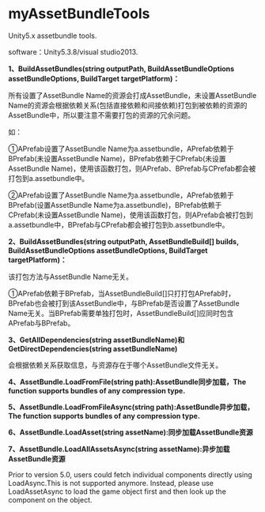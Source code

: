 # myAssetBundleTools
Unity5.x assetbundle tools.

software：Unity5.3.8/visual studio2013.

**1、BuildAssetBundles(string outputPath, BuildAssetBundleOptions assetBundleOptions, BuildTarget targetPlatform)：**

所有设置了AssetBundle Name的资源会打成AssetBundle，未设置AssetBundle Name的资源会根据依赖关系(包括直接依赖和间接依赖)打包到被依赖的资源的AssetBundle中，所以要注意不需要打包的资源的冗余问题。

如：

①APrefab设置了AssetBundle Name为a.assetbundle，APrefab依赖于BPrefab(未设置AssetBundle Name)，BPrefab依赖于CPrefab(未设置AssetBundle Name)，使用该函数打包，则APrefab、BPrefab与CPrefab都会被打包到a.assetbundle中。

②APrefab设置了AssetBundle Name为a.assetbundle，APrefab依赖于BPrefab(设置AssetBundle Name为a.assetbundle)，BPrefab依赖于CPrefab(未设置AssetBundle Name)，使用该函数打包，则APrefab会被打包到a.assetbundle中，BPrefab与CPrefab都会被打包到b.assetbundle中。

**2、BuildAssetBundles(string outputPath, AssetBundleBuild[] builds, BuildAssetBundleOptions assetBundleOptions, BuildTarget targetPlatform)：**

该打包方法与AssetBundle Name无关。

①APrefab依赖于BPrefab，当AssetBundleBuild[]只打打包APrefab时，BPrefab也会被打到该AssetBundle中，与BPrefab是否设置了AssetBundle Name无关。当BPrefab需要单独打包时，AssetBundleBuild[]应同时包含APrefab与BPrefab。

**3、GetAllDependencies(string assetBundleName)和GetDirectDependencies(string assetBundleName)**

会根据依赖关系获取信息，与资源存在于哪个AssetBundle文件无关。

**4、AssetBundle.LoadFromFile(string path):AssetBundle同步加载，The function supports bundles of any compression type.**

**5、AssetBundle.LoadFromFileAsync(string path):AssetBundle异步加载，The function supports bundles of any compression type.**

**6、AssetBundle.LoadAsset(string assetName):同步加载AssetBundle资源**

**7、AssetBundle.LoadAllAssetsAsync(string assetName):异步加载AssetBundle资源**

Prior to version 5.0, users could fetch individual components directly using LoadAsync.This is not supported anymore. Instead, please use LoadAssetAsync to load the game object first and then look up the component on the object.